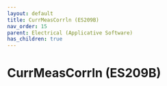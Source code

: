 ```yaml
---
layout: default
title: CurrMeasCorrln (ES209B)
nav_order: 15
parent: Electrical (Applicative Software)
has_children: true
---
```

# CurrMeasCorrln (ES209B)
